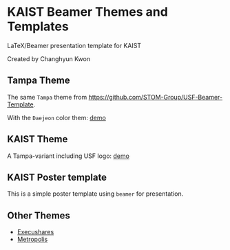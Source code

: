 # KAIST Beamer Themes and Templates
LaTeX/Beamer presentation template for KAIST

Created by Changhyun Kwon

## Tampa Theme

The same `Tampa` theme from https://github.com/STOM-Group/USF-Beamer-Template.

With the `Daejeon` color them: [demo](https://github.com/kaist-comet/KAIST-Beamer-Template/blob/master/Tampa-beamer-theme/Daejeon-example.pdf)

## KAIST Theme

A Tampa-variant including USF logo: [demo](https://github.com/kaist-comet/KAIST-Beamer-Template/blob/master/KAIST-beamer-theme/KAISTblue-example.pdf)

## KAIST Poster template

This is a simple poster template using `beamer` for presentation.


## Other Themes

- [Execushares](https://github.com/hamaluik/Beamer-Theme-Execushares)
- [Metropolis](https://github.com/matze/mtheme)
